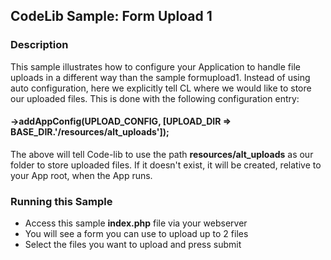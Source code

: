## CodeLib Sample: Form Upload 1

### Description

This sample illustrates how to configure your Application to handle file uploads in a different way than the sample formupload1.
Instead of using auto configuration, here we explicitly tell CL where we would like to store our uploaded files. This is done with the following configuration entry:

#### ->addAppConfig(UPLOAD_CONFIG, [UPLOAD_DIR => BASE_DIR.'/resources/alt_uploads']);

The above will tell Code-lib to use the path **resources/alt_uploads** as our folder to store uploaded files. 
If it doesn't exist, it will be created, relative to your App root, when the App runs. 

### Running this Sample

- Access this sample **index.php** file via your webserver
- You will see a form you can use to upload up to 2 files
- Select the files you want to upload and press submit

